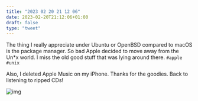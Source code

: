 ```yaml
---
title: "2023 02 20 21 12 06"
date: 2023-02-20T21:12:06+01:00
draft: false
type: "tweet"
---
```


The thing I really appreciate under Ubuntu or OpenBSD compared to macOS is the package manager. So bad Apple decided to move away from the Un\*x world. I miss the old good stuff that was lying around there. `#apple` `#unix`

Also, I deleted Apple Music on my iPhone. Thanks for the goodies. Back to listening to ripped CDs!

![img](/img/2020-12-27-21-23-26.png)
